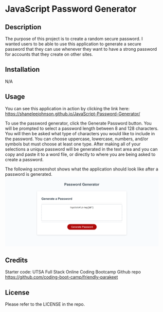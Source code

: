 # JavaScript Password Generator

## Description

The purpose of this project is to create a random secure password. I wanted users to be able to use this application to generate a secure password that they can use whenever they want to have a strong password for accounts that they create on other sites.

## Installation

N/A

## Usage

You can see this application in action by clicking the link here: https://shaneleejohnson.github.io/JavaScript-Password-Generator/

To use the password generator, click the Generate Password button. You will be prompted to select a password length between 8 and 128 characters. You will then be asked what type of characters you would like to include in the password. You can choose uppercase, lowercase, numbers, and/or symbols but must choose at least one type. After making all of your selections a unique password will be generated in the text area and you can copy and paste it to a word file, or directly to where you are being asked to create a password.

The following screenshot shows what the application should look like after a password is generated.
![Screenshot of the Password Generator application](/assets/images/Password-Generator-Screenshot.PNG)

## Credits

Starter code: UTSA Full Stack Online Coding Bootcamp Github repo https://github.com/coding-boot-camp/friendly-parakeet

## License

Please refer to the LICENSE in the repo.